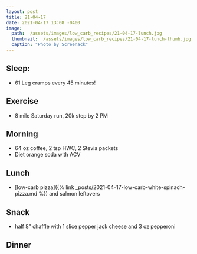 ```yaml
---
layout: post
title: 21-04-17
date: 2021-04-17 13:08 -0400
image: 
  path:  /assets/images/low_carb_recipes/21-04-17-lunch.jpg
  thumbnail:  /assets/images/low_carb_recipes/21-04-17-lunch-thumb.jpg
  caption: "Photo by Screenack"
---
```


## Sleep:
* 61 Leg cramps every 45 minutes! 

## Exercise
* 8 mile Saturday run, 20k step by 2 PM

## Morning
* 64 oz coffee, 2 tsp HWC, 2 Stevia packets
* Diet orange soda with ACV

## Lunch
* [low-carb pizza]({% link _posts/2021-04-17-low-carb-white-spinach-pizza.md %}) and salmon leftovers <urp>

## Snack
* half 8" chaffle with 1 slice pepper jack cheese and 3 oz pepperoni 

## Dinner

